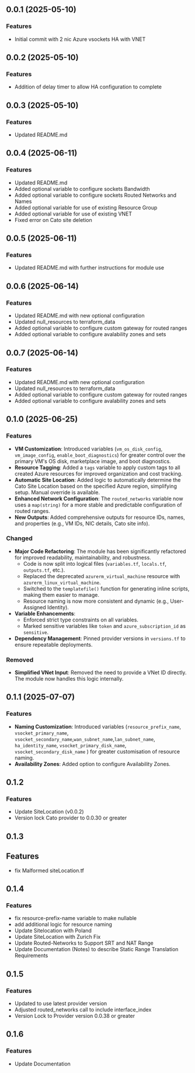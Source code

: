 ## 0.0.1 (2025-05-10)

### Features
- Initial commit with 2 nic Azure vsockets HA with VNET

## 0.0.2 (2025-05-10)

### Features
- Addition of delay timer to allow HA configuration to complete

## 0.0.3 (2025-05-10)

### Features
- Updated README.md

## 0.0.4 (2025-06-11)

### Features
- Updated README.md
- Added optional variable to configure sockets Bandwidth
- Added optional variable to configure sockets Routed Networks and Names
- Added optional variable for use of existing Resource Group
- Added optional variable for use of existing VNET
- Fixed error on Cato site deletion

## 0.0.5 (2025-06-11)

### Features
- Updated README.md with further instructions for module use

## 0.0.6 (2025-06-14)

### Features
- Updated README.md with new optional configuration
- Updated null_resources to terraform_data
- Added optional variable to configure custom gateway for routed ranges
- Added optional variable to configure avalability zones and sets

## 0.0.7 (2025-06-14)

### Features
- Updated README.md with new optional configuration
- Updated null_resources to terraform_data
- Added optional variable to configure custom gateway for routed ranges
- Added optional variable to configure avalability zones and sets

## 0.1.0 (2025-06-25)

### Features
- **VM Customization**: Introduced variables (`vm_os_disk_config`, `vm_image_config`, `enable_boot_diagnostics`) for greater control over the primary VM's OS disk, marketplace image, and boot diagnostics.
- **Resource Tagging**: Added a `tags` variable to apply custom tags to all created Azure resources for improved organization and cost tracking.
- **Automatic Site Location**: Added logic to automatically determine the Cato Site Location based on the specified Azure region, simplifying setup. Manual override is available.
- **Enhanced Network Configuration**: The `routed_networks` variable now uses a `map(string)` for a more stable and predictable configuration of routed ranges.
- **New Outputs**: Added comprehensive outputs for resource IDs, names, and properties (e.g., VM IDs, NIC details, Cato site info).

### Changed
- **Major Code Refactoring**: The module has been significantly refactored for improved readability, maintainability, and robustness.
  - Code is now split into logical files (`variables.tf`, `locals.tf`, `outputs.tf`, etc.).
  - Replaced the deprecated `azurerm_virtual_machine` resource with `azurerm_linux_virtual_machine`.
  - Switched to the `templatefile()` function for generating inline scripts, making them easier to manage.
  - Resource naming is now more consistent and dynamic (e.g., User-Assigned Identity).
- **Variable Enhancements**:
  - Enforced strict type constraints on all variables.
  - Marked sensitive variables like `token` and `azure_subscription_id` as `sensitive`.
- **Dependency Management**: Pinned provider versions in `versions.tf` to ensure repeatable deployments.

### Removed
- **Simplified VNet Input**: Removed the need to provide a VNet ID directly. The module now handles this logic internally.

## 0.1.1 (2025-07-07)

### Features
- **Naming Customization**: Introduced variables (`resource_prefix_name`, `vsocket_primary_name`, `vsocket_secondary_name`,`wan_subnet_name`,`lan_subnet_name`, `ha_identity_name`, `vsocket_primary_disk_name`, `vsocket_secondary_disk_name` ) for greater customisation of resource naming.
- **Availability Zones**: Added option to configure Availability Zones.

## 0.1.2 

### Features 
 - Update SiteLocation (v0.0.2)
 - Version lock Cato provider to 0.0.30 or greater

 ## 0.1.3 

 ## Features 
 - fix Malformed siteLocation.tf

 ## 0.1.4

 ### Features 
 - fix resource-prefix-name variable to make nullable 
 - add additional logic for resource naming 
 - Update Sitelocation with Poland 
 - Update SiteLocation with Zurich Fix
 - Update Routed-Networks to Support SRT and NAT Range
 - Update Documentation (Notes) to describe Static Range Translation Requirements

## 0.1.5

### Features
 - Updated to use latest provider version 
  - Adjusted routed_networks call to include interface_index 
 - Version Lock to Provider version 0.0.38 or greater

## 0.1.6

### Features
 - Update Documentation